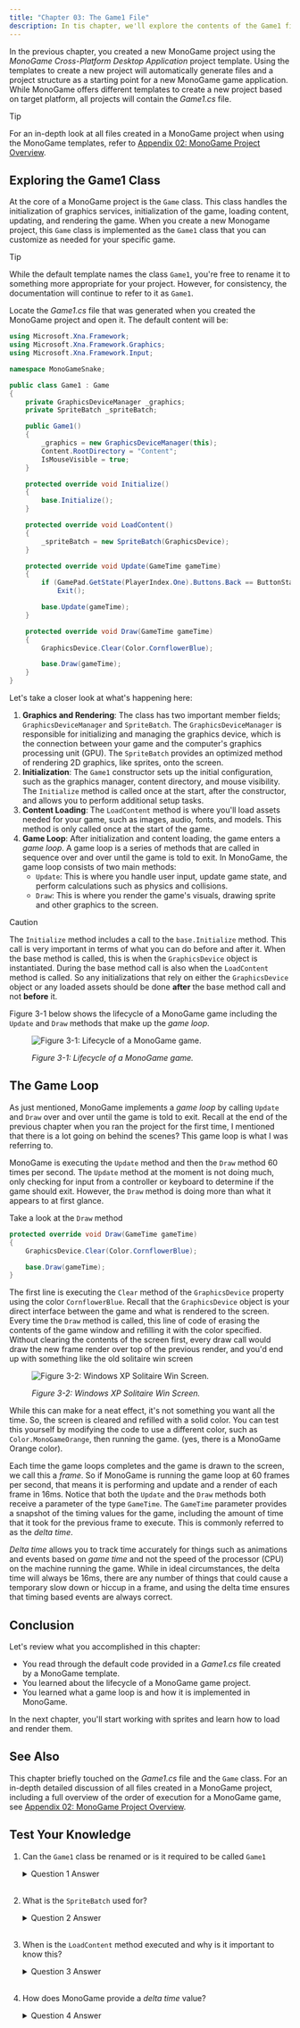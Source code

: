 ```yaml
---
title: "Chapter 03: The Game1 File"
description: In tis chapter, we'll explore the contents of the Game1 file generated when a new MonoGame game project is created.
---
```


In the previous chapter, you created a new MonoGame project using the *MonoGame Cross-Platform Desktop Application* project template. Using the templates to create a new project will automatically generate files and a project structure as a starting point for a new MonoGame game application. While MonoGame offers different templates to create a new project based on target platform, all projects will contain the *Game1.cs* file.

> [!TIP]  
> For an in-depth look at all files created in a MonoGame project when using the MonoGame templates, refer to [Appendix 02: MonoGame Project Overview](appendix-02-monogame-project-overview.md).

## Exploring the Game1 Class

At the core of a MonoGame project is the `Game` class.  This class handles the initialization of graphics services, initialization of the game, loading content, updating, and rendering the game.  When you create a new Monogame project, this `Game` class is implemented as the `Game1` class that you can customize as needed for your specific game.

> [!TIP]  
> While the default template names the class `Game1`, you're free to rename it to something more appropriate for your project.  However, for consistency, the documentation will continue to refer to it as `Game1`.

Locate the *Game1.cs* file that was generated when you created the MonoGame project and open it.  The default content will be:

```cs
using Microsoft.Xna.Framework;
using Microsoft.Xna.Framework.Graphics;
using Microsoft.Xna.Framework.Input;

namespace MonoGameSnake;

public class Game1 : Game
{
    private GraphicsDeviceManager _graphics;
    private SpriteBatch _spriteBatch;

    public Game1()
    {
        _graphics = new GraphicsDeviceManager(this);
        Content.RootDirectory = "Content";
        IsMouseVisible = true;
    }

    protected override void Initialize()
    {
        base.Initialize();
    }

    protected override void LoadContent()
    {
        _spriteBatch = new SpriteBatch(GraphicsDevice);
    }

    protected override void Update(GameTime gameTime)
    {
        if (GamePad.GetState(PlayerIndex.One).Buttons.Back == ButtonState.Pressed || Keyboard.GetState().IsKeyDown(Keys.Escape))
            Exit();

        base.Update(gameTime);
    }

    protected override void Draw(GameTime gameTime)
    {
        GraphicsDevice.Clear(Color.CornflowerBlue);

        base.Draw(gameTime);
    }
}

```

Let's take a closer look at what's happening here:
1. **Graphics and Rendering**: The class has two important member fields; `GraphicsDeviceManager` and `SpriteBatch`.  The `GraphicsDeviceManager` is responsible for initializing and managing the graphics device, which is the connection between your game and the computer's graphics processing unit (GPU).  The `SpriteBatch` provides an optimized method of rendering 2D graphics, like sprites, onto the screen.
2. **Initialization**: The `Game1` constructor sets up the initial configuration, such as the graphics manager, content directory, and mouse visibility.  The `Initialize` method is called once at the start, after the constructor, and allows you to perform additional setup tasks.
3. **Content Loading**: The `LoadContent` method is where you'll load assets needed for your game, such as images, audio, fonts, and models.  This method is only called once at the start of the game.
4. **Game Loop**: After initialization and content loading, the game enters a *game loop*.  A game loop is a series of methods that are called in sequence over and over until the game is told to exit.  In MonoGame, the game loop consists of two main methods:
    - `Update`: This is where you handle user input, update game state, and perform calculations such as physics and collisions.
    - `Draw`: This is where you render the game's visuals, drawing sprite and other graphics to the screen.

> [!CAUTION]
> The `Initialize` method includes a call to the `base.Initialize` method.  This call is very important in terms of what you can do before and after it.  When the base method is called, this is when the `GraphicsDevice` object is instantiated.  During the base method call is also when the `LoadContent` method is called.  So any initializations   that rely on either the `GraphicsDevice` object or any loaded assets should be done **after** the base method call and not **before** it.

Figure 3-1 below shows the lifecycle of a MonoGame game including the `Update` and `Draw` methods that make up the *game loop*.

<figure><img src="./images/monogame-lifecycle.png" alt="Figure 3-1: Lifecycle of a MonoGame game."><figcaption><p><em>Figure 3-1: Lifecycle of a MonoGame game.</em></p></figcaption></figure>

## The Game Loop

As just mentioned, MonoGame implements a *game loop* by calling `Update` and `Draw` over and over until the game is told to exit. Recall at the end of the previous chapter when you ran the project for the first time, I mentioned that there is a lot going on behind the scenes? This game loop is what I was referring to.

MonoGame is executing the `Update` method and then the `Draw` method 60 times per second. The `Update` method at the moment is not doing much, only checking for input from a controller or keyboard to determine if the game should exit. However, the `Draw` method is doing more than what it appears to at first glance.

Take a look at the `Draw` method

```cs
protected override void Draw(GameTime gameTime)
{
    GraphicsDevice.Clear(Color.CornflowerBlue);

    base.Draw(gameTime);
}
```

The first line is executing the `Clear` method of the `GraphicsDevice` property using the color `CornflowerBlue`. Recall that the `GraphicsDevice` object is your direct interface between the game and what is rendered to the screen. Every time the `Draw` method is called, this line of code of erasing the contents of the game window and refilling it with the color specified. Without clearing the contents of the screen first, every draw call would draw the new frame render over top of the previous render, and you'd end up with something like the old solitaire win screen

<figure><img src="./images/solitaire.webp" alt="Figure 3-2: Windows XP Solitaire Win Screen."><figcaption><p><em>Figure 3-2: Windows XP Solitaire Win Screen.</em></p></figcaption></figure>

While this can make for a neat effect, it's not something you want all the time. So, the screen is cleared and refilled with a solid color. You can test this yourself by modifying the code to use a different color, such as `Color.MonoGameOrange`, then running the game. (yes, there is a MonoGame Orange color).

Each time the game loops completes and the game is drawn to the screen, we call this a *frame*. So if MonoGame is running the game loop at 60 frames per second, that means it is performing and update and a render of each frame in 16ms. Notice that both the `Update` and the `Draw` methods both receive a parameter of the type `GameTime`. The `GameTime` parameter provides a snapshot of the timing values for the game, including the amount of time that it took for the previous frame to execute. This is commonly referred to as the *delta time*.

*Delta time* allows you to track time accurately for things such as animations and events based on *game time* and not the speed of the processor (CPU) on the machine running the game. While in ideal circumstances, the delta time will always be 16ms, there are any number of things that could cause a temporary slow down or hiccup in a frame, and using the delta time ensures that timing based events are always correct.

## Conclusion

Let's review what you accomplished in this chapter:

- You read through the default code provided in a *Game1.cs* file created by a MonoGame template.
- You learned about the lifecycle of a MonoGame game project.
- You learned what a game loop is and how it is implemented in MonoGame.

In the next chapter, you'll start working with sprites and learn how to load and render them.

## See Also

This chapter briefly touched on the *Game1.cs* file and the `Game` class. For an in-depth detailed discussion of all files created in a MonoGame project, including a full overview of the order of execution for a MonoGame game, see [Appendix 02: MonoGame Project Overview](appendix-02-monogame-project-overview.md).

## Test Your Knowledge

1. Can the `Game1` class be renamed or is it required to be called `Game1`

    <details>
    <summary>Question 1 Answer</summary>

    > It is not a requirement that it be called `Game1`.  This is just the default name given to it by the templates when creating a new MonoGame game project.  

    </details><br />

2. What is the `SpriteBatch` used for?

    <details>
    <summary>Question 2 Answer</summary>

    > The `SpriteBatch` provides an optimized method of rendering 2D graphics, like sprites, onto the screen
    
    </details><br />

3. When is the `LoadContent` method executed and why is it important to know this?

    <details>
    <summary>Question 3 Answer</summary>

    > `LoadContent` is executed during the `base.Initialize()` method call within the `Initialize` method.  It's important to know this because anything being initialized that is dependent on content loaded should be done **after** the `base.Initialize()` call and not **before**. 
    
    </details><br />

4. How does MonoGame provide a *delta time* value?

    <details>
    <summary>Question 4 Answer</summary>

    > Through the `GameTime` parameter that is given to both the `Update` and the `Draw` methods.
    
    </details><br />
